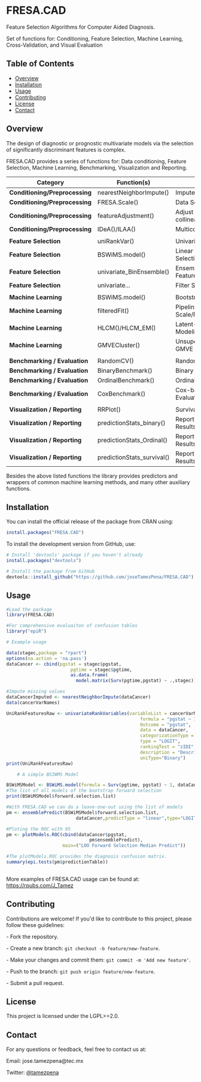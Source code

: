 # FRESA.CAD

Feature Selection Algorithms for Computer Aided Diagnosis.

Set of functions for: Conditioning, Feature Selection, Machine Learning, Cross-Validation, and Visual Evaluation

## Table of Contents

-   [Overview](#Overview)
-   [Installation](#installation)
-   [Usage](#usage)
-   [Contributing](#contributing)
-   [License](#license)
-   [Contact](#contact)

## Overview

The design of diagnostic or prognostic multivariate models via the selection of significantly discriminant features is complex.

FRESA.CAD provides a series of functions for: Data conditioning, Feature Selection, Machine Learning, Benchmarking, Visualization and Reporting.

| Category                       | Function(s)                | Purpose                                   |
|---------------------|---------------------|------------------------------|
| **Conditioning/Preprocessing** | nearestNeighborImpute()    | Impute missing values                     |
| **Conditioning/Preprocessing** | FRESA.Scale()              | Data Scale/Normalization                  |
| **Conditioning/Preprocessing** | featureAdjustment()        | Adjust variables removing collinearity    |
| **Conditioning/Preprocessing** | IDeA()/ILAA()              | Multicollinearity Mitigation              |
|                                |                            |                                           |
| **Feature Selection**          | uniRankVar()               | Univariate Analysis                       |
| **Feature Selection**          | BSWiMS.model()             | Linear Model Subset Selection             |
| **Feature Selection**          | univariate_BinEnsemble()   | Ensemble Select Top Features              |
| **Feature Selection**          | univariate...              | Filter Select Top Features ...            |
|                                |                            |                                           |
| **Machine Learning**           | BSWiMS.model()             | Bootstrap Modeling                        |
| **Machine Learning**           | filteredFit()              | Pipeline ML: Scale/Filter/Transform/Learn |
| **Machine Learning**           | HLCM()/HLCM_EM()           | Latent-Class Based Modeling               |
| **Machine Learning**           | GMVECluster()              | Unsupervised Clustering via GMVE          |
|                                |                            |                                           |
| **Benchmarking / Evaluation**  | RandomCV()                 | Random Holdout Validation                 |
| **Benchmarking / Evaluation**  | BinaryBenchmark()          | Binary Model Evaluation                   |
| **Benchmarking / Evaluation**  | OrdinalBenchmark()         | Ordinal Model Evaluation                  |
| **Benchmarking / Evaluation**  | CoxBenchmark()             | Cox-based Model Evaluation                |
|                                |                            |                                           |
| **Visualization / Reporting**  | RRPlot()                   | Survival Model Evaluation                 |
| **Visualization / Reporting**  | predictionStats_binary()   | Report Cross Validation Results Binary    |
| **Visualization / Reporting**  | predictionStats_Ordinal()  | Report Cross Validation Results Ordinal   |
| **Visualization / Reporting**  | predictionStats_survival() | Report Cross Validation Results Survival  |

Besides the above listed functions the library provides predictors and wrappers of common machine learning methods, and many other auxiliary functions.

## Installation

You can install the official release of the package from CRAN using:

``` r
install.packages("FRESA.CAD")
```

To install the development version from GitHub, use:

``` r
# Install 'devtools' package if you haven't already
install.packages("devtools")

# Install the package from GitHub
devtools::install_github("https://github.com/joseTamezPena/FRESA.CAD")
```

## Usage

``` r
#Load the package
library(FRESA.CAD)

#For comprehensive evaluaiton of confusion tables
library("epiR")

# Example usage

data(stagec,package = "rpart")
options(na.action = 'na.pass')
dataCancer <- cbind(pgstat = stagec$pgstat,
                        pgtime = stagec$pgtime,
                        as.data.frame(
                          model.matrix(Surv(pgtime,pgstat) ~ .,stagec))[-1])

#Impute missing values
dataCancerImputed <- nearestNeighborImpute(dataCancer)
data(cancerVarNames)

UniRankFeaturesRaw <- univariateRankVariables(variableList = cancerVarNames,
                                                  formula = "pgstat ~ 1+pgtime",
                                                  Outcome = "pgstat",
                                                  data = dataCancer, 
                                                  categorizationType = "Raw", 
                                                  type = "LOGIT", 
                                                  rankingTest = "zIDI",
                                                  description = "Description",
                                                  uniType="Binary")
print(UniRankFeaturesRaw)

    # A simple BSIWMS Model

BSWiMSModel <- BSWiMS.model(formula = Surv(pgtime, pgstat) ~ 1, dataCancerImputed)
#The list of all models of the bootstrap forward selection 
print(BSWiMSModel$forward.selection.list)

#With FRESA.CAD we can do a leave-one-out using the list of models
pm <- ensemblePredict(BSWiMSModel$forward.selection.list,
                          dataCancer,predictType = "linear",type="LOGIT",Outcome="pgstat")

#Ploting the ROC with 95
pm <- plotModels.ROC(cbind(dataCancer$pgstat,
                               pm$ensemblePredict),
                     main=("LOO Forward Selection Median Predict"))

#The plotModels.ROC provides the diagnosis confusion matrix.
summary(epi.tests(pm$predictionTable))
    
```

More examples of FRESA.CAD usage can be found at: <https://rpubs.com/J_Tamez>

## Contributing

Contributions are welcome! If you'd like to contribute to this project, please follow these guidelines:

\- Fork the repository.

\- Create a new branch: `git checkout -b feature/new-feature`.

\- Make your changes and commit them: `git commit -m 'Add new feature'`.

\- Push to the branch: `git push origin feature/new-feature`.

\- Submit a pull request.

## License

This project is licensed under the LGPL\>=2.0.

## Contact

For any questions or feedback, feel free to contact us at:

Email: jose.tamezpena\@tec.mx

Twitter: [\@tamezpena](https://twitter.com/jtamezpena)
